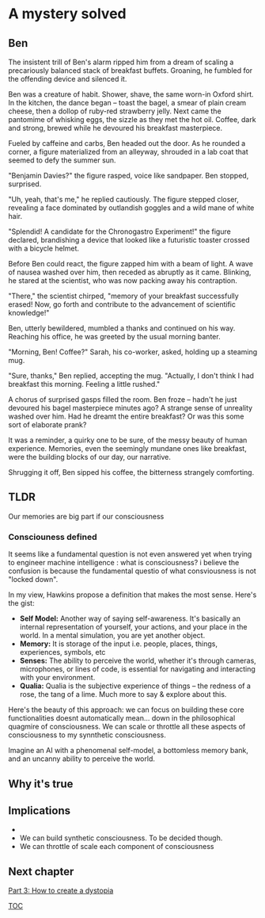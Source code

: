 # A mystery solved
## Ben
The insistent trill of Ben's alarm ripped him from a dream of scaling a precariously balanced stack of breakfast buffets. Groaning, he fumbled for the offending device and silenced it. 

Ben was a creature of habit. Shower, shave, the same worn-in Oxford shirt. In the kitchen, the dance began – toast the bagel, a smear of plain cream cheese, then a dollop of ruby-red strawberry jelly. Next came the pantomime of whisking eggs, the sizzle as they met the hot oil. Coffee, dark and strong, brewed while he devoured his breakfast masterpiece.

Fueled by caffeine and carbs, Ben headed out the door. As he rounded a corner, a figure materialized from an alleyway, shrouded in a lab coat that seemed to defy the summer sun. 

"Benjamin Davies?" the figure rasped, voice like sandpaper. Ben stopped, surprised. 

"Uh, yeah, that's me," he replied cautiously. The figure stepped closer, revealing a face dominated by outlandish goggles and a wild mane of white hair.

"Splendid! A candidate for the Chronogastro Experiment!" the figure declared, brandishing a device that looked like a futuristic toaster crossed with a bicycle helmet.

Before Ben could react, the figure zapped him with a beam of light. A wave of nausea washed over him, then receded as abruptly as it came. Blinking, he stared at the scientist, who was now packing away his contraption.

"There," the scientist chirped, "memory of your breakfast successfully erased! Now, go forth and contribute to the advancement of scientific knowledge!" 

Ben, utterly bewildered, mumbled a thanks and continued on his way. Reaching his office, he was greeted by the usual morning banter.

"Morning, Ben! Coffee?" Sarah, his co-worker, asked, holding up a steaming mug.

"Sure, thanks," Ben replied, accepting the mug. "Actually, I don't think I had breakfast this morning. Feeling a little rushed."

A chorus of surprised gasps filled the room. Ben froze – hadn't he just devoured his bagel masterpiece minutes ago? A strange sense of unreality washed over him. Had he dreamt the entire breakfast?  Or was this some sort of elaborate prank?  

It was a reminder, a quirky one to be sure, of the messy beauty of human experience.  Memories, even the seemingly mundane ones like breakfast, were the building blocks of our day, our narrative.  

Shrugging it off, Ben sipped his coffee, the bitterness strangely comforting. 

## TLDR
Our memories are big part if our consciousness

### Consciouness defined

It seems like a fundamental question is not even answered yet when trying to engineer machine intelligence : what is consciousness? i believe the confusion is because the fundamental questio  of what consviousness is not "locked down". 

In my view, Hawkins propose a definition that makes the most sense. Here's the gist:

* **Self Model:**  Another way of saying self-awareness. It's basically an internal representation of yourself, your actions, and your place in the world. In a mental simulation, you are yet another object.
* **Memory:** It is storage of the input i.e. people, places, things, experiences, symbols, etc
* **Senses:** The ability to perceive the world, whether it's through cameras, microphones, or lines of code, is essential for navigating and interacting with your environment.
* **Qualia:**  Qualia is the subjective experience of things – the redness of a rose, the tang of a lime. Much more to say & explore about this. 

Here's the beauty of this approach: we can focus on building these core functionalities doesnt automatically mean... down in the philosophical quagmire of consciousness. We can scale or throttle all these aspects of consciousness to my synnthetic consciousness. 

Imagine an AI with a phenomenal self-model, a bottomless memory bank, and an uncanny ability to perceive the world. 

## Why it's true


## Implications
- 
- We can build synthetic consciousness. To be decided though.
- We can throttle of scale each component of consciousness


## Next chapter

[Part 3: How to create a dystopia](Part3-howto-create-a-dystopia.md)

[TOC](https://pebreo.github.io/)


